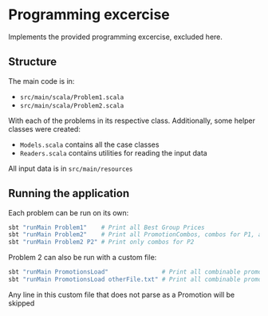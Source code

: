 # Programming excercise

Implements the provided programming excercise, excluded here.

## Structure
The main code is in:
- `src/main/scala/Problem1.scala`
- `src/main/scala/Problem2.scala`

With each of the problems in its respective class.
Additionally, some helper classes were created:
- `Models.scala` contains all the case classes
- `Readers.scala` contains utilities for reading the input data

All input data is in `src/main/resources`

## Running the application
Each problem can be run on its own:

```bash
sbt "runMain Problem1"    # Print all Best Group Prices
sbt "runMain Problem2"    # Print all PromotionCombos, combos for P1, and combos for P3
sbt "runMain Problem2 P2" # Print only combos for P2
```

Problem 2 can also be run with a custom file:
```bash
sbt "runMain PromotionsLoad"               # Print all combinable promotions loaded from data/promotions.txt
sbt "runMain PromotionsLoad otherFile.txt" # Print all combinable promotions loaded from otherFile.txt
```

Any line in this custom file that does not parse as a Promotion will be skipped
